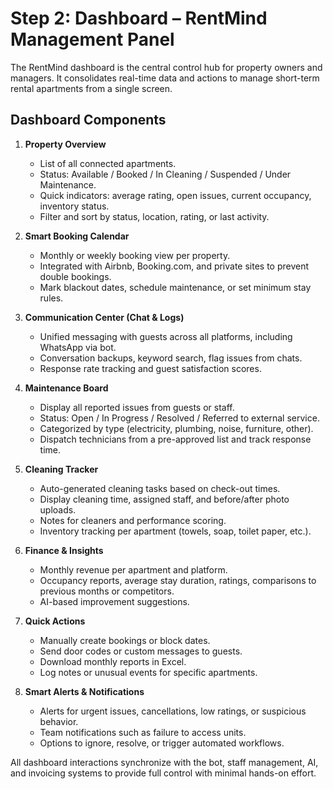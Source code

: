 # Step 2: Dashboard – RentMind Management Panel

The RentMind dashboard is the central control hub for property owners and managers. It consolidates real-time data and actions to manage short-term rental apartments from a single screen.

## Dashboard Components

1. **Property Overview**
   - List of all connected apartments.
   - Status: Available / Booked / In Cleaning / Suspended / Under Maintenance.
   - Quick indicators: average rating, open issues, current occupancy, inventory status.
   - Filter and sort by status, location, rating, or last activity.

2. **Smart Booking Calendar**
   - Monthly or weekly booking view per property.
   - Integrated with Airbnb, Booking.com, and private sites to prevent double bookings.
   - Mark blackout dates, schedule maintenance, or set minimum stay rules.

3. **Communication Center (Chat & Logs)**
   - Unified messaging with guests across all platforms, including WhatsApp via bot.
   - Conversation backups, keyword search, flag issues from chats.
   - Response rate tracking and guest satisfaction scores.

4. **Maintenance Board**
   - Display all reported issues from guests or staff.
   - Status: Open / In Progress / Resolved / Referred to external service.
   - Categorized by type (electricity, plumbing, noise, furniture, other).
   - Dispatch technicians from a pre-approved list and track response time.

5. **Cleaning Tracker**
   - Auto-generated cleaning tasks based on check-out times.
   - Display cleaning time, assigned staff, and before/after photo uploads.
   - Notes for cleaners and performance scoring.
   - Inventory tracking per apartment (towels, soap, toilet paper, etc.).

6. **Finance & Insights**
   - Monthly revenue per apartment and platform.
   - Occupancy reports, average stay duration, ratings, comparisons to previous months or competitors.
   - AI-based improvement suggestions.

7. **Quick Actions**
   - Manually create bookings or block dates.
   - Send door codes or custom messages to guests.
   - Download monthly reports in Excel.
   - Log notes or unusual events for specific apartments.

8. **Smart Alerts & Notifications**
   - Alerts for urgent issues, cancellations, low ratings, or suspicious behavior.
   - Team notifications such as failure to access units.
   - Options to ignore, resolve, or trigger automated workflows.

All dashboard interactions synchronize with the bot, staff management, AI, and invoicing systems to provide full control with minimal hands-on effort.

